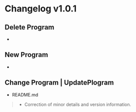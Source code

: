 # Changelog v1.0.1
## Delete Program
- 

## New Program
- 

## Change Program | UpdatePlogram
- README.md 
>- Correction of minor details and version information.